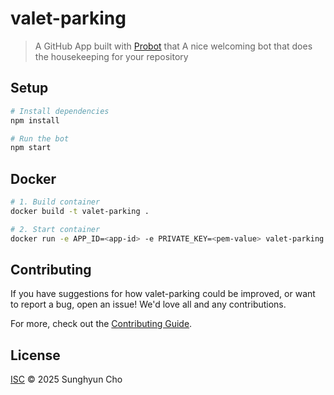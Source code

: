 # valet-parking

> A GitHub App built with [Probot](https://github.com/probot/probot) that A nice welcoming bot that does the housekeeping for your repository

## Setup

```sh
# Install dependencies
npm install

# Run the bot
npm start
```

## Docker

```sh
# 1. Build container
docker build -t valet-parking .

# 2. Start container
docker run -e APP_ID=<app-id> -e PRIVATE_KEY=<pem-value> valet-parking
```

## Contributing

If you have suggestions for how valet-parking could be improved, or want to report a bug, open an issue! We'd love all and any contributions.

For more, check out the [Contributing Guide](CONTRIBUTING.md).

## License

[ISC](LICENSE) © 2025 Sunghyun Cho
